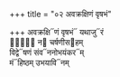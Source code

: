 +++
title = "०२ अवक्रक्षिणं वृषभं"

+++
अवक्रक्षि᳓णं वृषभं᳓ यथाजु᳓रं  
गां᳐᳓ न᳓ चर्षणीस᳓हम्  
विद्वे᳓षणं संव᳓ननोभयंकर᳓म्  
मं᳓हिष्ठम् उभयावि᳓नम्